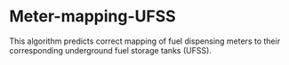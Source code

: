 # Meter-mapping-UFSS
This algorithm predicts correct mapping of fuel dispensing meters to their corresponding underground fuel storage tanks (UFSS).
